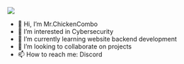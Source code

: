 ![](https://komarev.com/ghpvc/?username=PseudoSyntax&label=Profile+Views&style=flat-square&color=blueviolet)

- 👋 Hi, I’m Mr.ChickenCombo
- 👀 I’m interested in Cybersecurity
- 🌱 I’m currently learning website backend development 
- 💞️ I’m looking to collaborate on projects
- 📫 How to reach me: Discord

<!---
PseudoSyntax/PseudoSyntax is a ✨ special ✨ repository because its `README.md` (this file) appears on your GitHub profile.
You can click the Preview link to take a look at your changes.
--->
